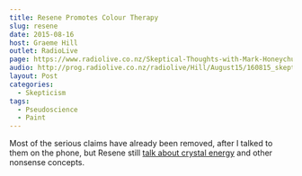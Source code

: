 ```yaml
---
title: Resene Promotes Colour Therapy
slug: resene
date: 2015-08-16
host: Graeme Hill
outlet: RadioLive
page: https://www.radiolive.co.nz/Skeptical-Thoughts-with-Mark-Honeychurch/tabid/506/articleID/94312/Default.aspx
audio: http://prog.radiolive.co.nz/radiolive/Hill/August15/160815_skepticalthoughts.mp3
layout: Post
categories:
  - Skepticism
tags:
  - Pseudoscience
  - Paint
---
```


Most of the serious claims have already been removed, after I talked to them on the phone, but Resene still [talk about crystal energy](http://www.resene.co.nz/homeown/use_colr/colour_therapy.htm) and other nonsense concepts.

<!-- more -->

